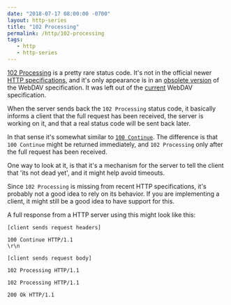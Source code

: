 ```yaml
---
date: "2018-07-17 08:00:00 -0700"
layout: http-series
title: "102 Processing"
permalink: /http/102-processing
tags:
   - http
   - http-series
---
```


[102 Processing][1] is a pretty rare status code. It's not in the official
newer [HTTP specifications][2], and it's only appearance is in an [obsolete
version][3] of the WebDAV specification. It was left out of the [current][4]
WebDAV specification.

When the server sends back the `102 Processing` status code, it basically
informs a client that the full request has been received, the server is
working on it, and that a real status code will be sent back later.

In that sense it's somewhat similar to [`100 Continue`][5]. The difference is
that `100 Continue` might be returned immediately, and `102 Processing` only
after the full request has been received.

One way to look at it, is that it's a mechanism for the server to tell the
client that 'its not dead yet', and it might help avoid timeouts.

Since `102 Processing` is missing from recent HTTP specifications, it's
probably not a good idea to rely on its behavior. If you are implementing
a client, it might still be a good idea to have support for this.

A full response from a HTTP server using this might look like this:

```
[client sends request headers]

100 Continue HTTP/1.1
\r\n

[client sends request body]

102 Processing HTTP/1.1

102 Processing HTTP/1.1

200 Ok HTTP/1.1
```

[1]: https://tools.ietf.org/html/rfc2518#section-10.1 "102 Processing"
[2]: https://tools.ietf.org/html/rfc7231#section-6.1 "OVerview of Status Codes"
[3]: https://tools.ietf.org/html/rfc2518 "Obsoleted WebDAV specification"
[4]: https://tools.ietf.org/html/rfc4918 "Current WebDAV specification"
[5]: /http/100-continue
